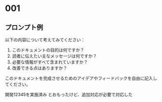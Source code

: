 # 001

## プロンプト例

以下の内容について考えてみてください：

1. このドキュメントの目的は何ですか？
2. 読者に伝えたい主なメッセージは何ですか？
3. 必要な情報がすべて含まれていますか？
4. 改善できる点はありますか？

このドキュメントを完成させるためのアイデアやフィードバックを自由に記入してください。

開発12345を実施済み
とおもったけど、追加対応が必要で対応した